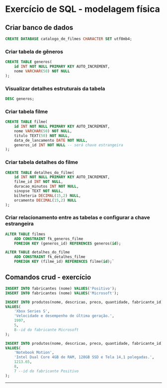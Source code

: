 # Exercício de SQL - modelagem física

## Criar banco de dados

```sql
CREATE DATABASE catalogo_de_filmes CHARACTER SET utf8mb4;
```

### Criar tabela de gêneros

```sql
CREATE TABLE generos(
    id INT NOT NULL PRIMARY KEY AUTO_INCREMENT,
    nome VARCHAR(50) NOT NULL
);
```

### Visualizar detalhes estruturais da tabela
```sql
DESC generos;
```

### Criar tabela filme

```sql
CREATE TABLE filme(
    id INT NOT NULL PRIMARY KEY AUTO_INCREMENT,
    nome VARCHAR(50) NOT NULL, 
    titulo TEXT(50) NOT NULL,
    data_de_lancamento DATE NOT NULL,
    generos_id INT NOT NULL -- será chave estrangeira
);
```

### Criar tabela detalhes do filme

```sql
CREATE TABLE detalhes_do_filme(
    id INT NOT NULL PRIMARY KEY AUTO_INCREMENT,
    filme_id INT NOT NULL, 
    duracao_minutos INT NOT NULL,
    sinopse TEXT NOT NULL,
    bilheteria DECIMAL(15,2) NULL, 
    orcamento DECIMAL(15,2) NULL
);
```



### Criar relacionamento entre as tabelas e configurar a chave estrangeira

```sql
ALTER TABLE filmes
    ADD CONSTRAINT fk_generos_filme
    FOREIGN KEY (generos_id) REFERENCES generos(id);
```
```sql
ALTER TABLE detalhes_do_filme
    ADD CONSTRAINT fk_detalhes_filme
    FOREIGN KEY (filme_id) REFERENCES filme(id);`
```

## Comandos crud - exercício

```sql
INSERT INTO fabricantes (nome) VALUES('Positivo');
INSERT INTO fabricantes (nome) VALUES('Microsoft');
```
```sql
INSERT INTO produtos(nome, descricao, preco, quantidade, fabricante_id)
VALUES(
    'Xbox Series S', 
    'Velocidade e desempenho de última geração.',
    1997,
    5,
    8--id do fabricante Microsoft
);

INSERT INTO produtos(nome, descricao, preco, quantidade, fabricante_id)
VALUES(
    'Notebook Motion', 
    'Intel Dual Core 4GB de RAM, 128GB SSD e Tela 14,1 polegadas.',
    1213.65,
    8,
    7 --id do fabricante Positivo
);
```

---






